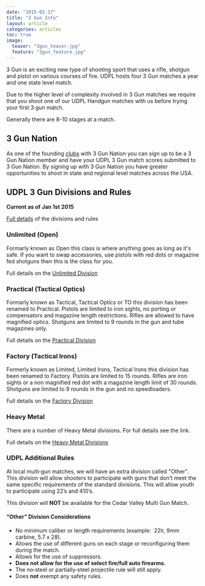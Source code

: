 ```yaml
---
date: "2015-02-17"
title: "3 Gun Info"
layout: article
categories: articles
toc: true
image:
  teaser: "3gun_teaser.jpg"
  feature: "3gun_feature.jpg"
---
```


3 Gun is an exciting new type of shooting sport that uses a rifle, shotgun and pistol on various courses of fire. UDPL hosts four 3 Gun matches a year and one state level match. 

Due to the higher level of complexity involved in 3 Gun matches we require that you shoot one of our UDPL Handgun matches with us before trying your first 3 gun match. 

Generally there are 8-10 stages at a match.

## 3 Gun Nation

As one of the founding [clubs](http://3gunnation.com/club_details?id=3108) with 3 Gun Nation you can sign up to be a 3 Gun Nation member and have your UDPL 3 Gun match scores submitted to 3 Gun Nation. By signing up with 3 Gun Nation you have greater opportunities to shoot in state and regional level matches across the USA. 

## UDPL 3 Gun Divisions and Rules

**Current as of Jan 1st 2015**

[Full details](/files/3gun/3gun_rules.pdf) of the divisions and rules

### Unlimited (Open)

Formarly known as Open this class is where anything goes as long as it's safe. If you want to swap accessories, use pistols with red dots or magazine fed shotguns then this is the class for you.

Full details on the [Unlimited Division](/files/3gun/3gun_rules.pdf)

### Practical (Tactical Optics)

Formarly known as Tactical, Tactical Optics or TO this division has been renamed to Practical. Pistols are limited to iron sights, no porting or compensators and magazine length restrictions. Rifles are allowed to have magnified optics. Shotguns are limited to 9 rounds in the gun and tube magazines only.

Full details on the [Practical Division](/files/3gun/3gun_rules.pdf)

### Factory (Tactical Irons)

Formerly known as Limited, Limited Irons, Tactical Irons this division has been renamed to Factory. Pistols are limited to 15 rounds. Rifles are iron sights or a non magnified red dot with a magazine length limit of 30 rounds. Shotguns are limited to 9 rounds in the gun and no speedloaders.

Full details on the [Factory Division](/files/3gun/3gun_rules.pdf)

### Heavy Metal

There are a number of Heavy Metal divisions. For full details see the link.

Full details on the [Heavy Metal Divisions](/files/3gun/3gun_rules.pdf)


### UDPL Additional Rules

At local multi‐gun matches, we will have an extra division called "Other". This division will allow shooters to participate with guns that don’t meet the same specific requirements of the standard divisions. This will allow youth to participate using 22’s and 410’s.

This division will **NOT** be available for the Cedar Valley Multi Gun Match.

#### “Other” Division Considerations

* No minimum caliber or length requirements (example:  22lr, 9mm carbine, 5.7 x 28).  
* Allows the use of different guns on each stage or reconfiguring them during the match.  
* Allows for the use of suppressors.  
* **Does not allow for the use of select fire/full auto firearms.**
* The no‐steel or partially‐steel projectile rule will still apply.
* Does **not** exempt any safety rules.          

